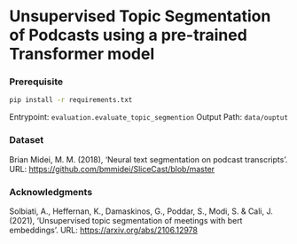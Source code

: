 # Unsupervised Topic Segmentation of Podcasts using a pre-trained Transformer model

### Prerequisite 
```bash
pip install -r requirements.txt
```
Entrypoint: `evaluation.evaluate_topic_segmention`
Output Path: `data/ouptut`

### Dataset
Brian Midei, M. M. (2018), ‘Neural text segmentation on podcast transcripts’.
URL: https://github.com/bmmidei/SliceCast/blob/master

### Acknowledgments
Solbiati, A., Heffernan, K., Damaskinos, G., Poddar, S., Modi, S. & Cali, J. (2021),
‘Unsupervised topic segmentation of meetings with bert embeddings’.
URL: https://arxiv.org/abs/2106.12978